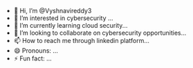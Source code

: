 - 👋 Hi, I’m @Vyshnavireddy3
- 👀 I’m interested in cybersecurity ...
- 🌱 I’m currently learning cloud security...
- 💞️ I’m looking to collaborate on cybersecurity opportunities...
- 📫 How to reach me through linkedin platform...
- 😄 Pronouns: ...
- ⚡ Fun fact: ...

<!---
Vyshnavireddy3/Vyshnavireddy3 is a ✨ special ✨ repository because its `README.md` (this file) appears on your GitHub profile.
You can click the Preview link to take a look at your changes.
--->
